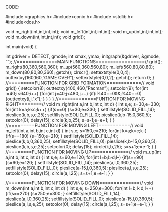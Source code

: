 CODE:

#include <graphics.h>
#include<conio.h>
#include <stdlib.h>
#include<dos.h>

void m_right(int,int,int,int);
void m_left(int,int,int,int);
void m_up(int,int,int,int);
void m_down(int,int,int,int);
void grid();

int main(void)
{

int gdriver = DETECT, gmode;
int xmax, ymax;
initgraph(&gdriver, &gmode, “”);
//==============MAIN FUNCTIONS=================//
grid();
m_right(80,360,560,360);
m_up(560,360,560,80);
m_left(560,80,80,80);
m_down(80,80,80,360);
getch();
clrscr();
settextstyle(0,0,4);
outtextxy(160,160,”GAME OVER”);
settextstyle(0,0,2);
getch();
return 0;
}
//=========FUNCTION FOR GRID FORMATION============//
void grid()
{ setcolor(8);
outtextxy(400,460,”Pacman”);
setcolor(9);
for(int i=40;i<640;i++)
{for(int j=40;j<480;j++)
{if(i%40==0&&j%40==0)
{outtextxy(i,j,”x”);
}
}
}
}
//=============FUNTION FOR MOVING RIGHT========//
void m_right(int a,int b,int c,int d)
{
int s,e;
s=30,e=330;
for(int k=a;k<c;k++)
{if(s==0)
{s=30;e=330;
}
setfillstyle(SOLID_FILL,14);
pieslice(k,b,s,e,25);
setfillstyle(SOLID_FILL,0);
pieslice(k,b-15,0,360,5);
setcolor(0);
delay(15);
circle(k,b,25);
s=s-1;e=e+1;
}
}
//=========FUNCTION FOR MOVING LEFT===========//
void m_left(int a,int b,int c,int d)
{
int s,e;
s=150,e=210;
for(int k=a;k>c;k–)
{if(s==180)
{s=150;e=210;
}
setfillstyle(SOLID_FILL,14);
pieslice(k,b,0,360,25);
setfillstyle(SOLID_FILL,0);
pieslice(k,b-15,0,360,5);
pieslice(k,b,s,e,25);
setcolor(0);
delay(15);
circle(k,b,25);
s=s+1;e=e-1;
}
}
//========FUNCTION FOR MOVING UP=============//
void m_up(int a,int b,int c,int d)
{ int s,e;
s=60,e=120;
for(int l=b;l>d;l–)
{if(s==90)
{s=60;e=120;
}
setfillstyle(SOLID_FILL,14);
pieslice(a,l,0,360,25);
setfillstyle(SOLID_FILL,0);
pieslice(a-15,l,0,360,5);
pieslice(a,l,s,e,25);
setcolor(0);
delay(15);
circle(a,l,25);
s=s+1;e=e-1;
}
}

 

//========FUNCTION FOR MOVING DOWN==============//
void m_down(int a,int b,int c,int d)
{ int s,e;
s=250,e=300;
for(int l=b;l<d;l++)
{if(s==270)
{s=250;e=300;
}
setfillstyle(SOLID_FILL,14);
pieslice(a,l,0,360,25);
setfillstyle(SOLID_FILL,0);
pieslice(a-15,l,0,360,5);
pieslice(a,l,s,e,25);
setcolor(0);
delay(15);
circle(a,l,25);
s=s+1;e=e-1;
}
}
